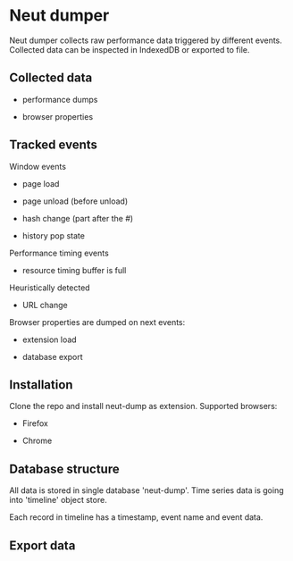 # Neut dumper

Neut dumper collects raw performance data triggered by different events. Collected
data can be inspected in IndexedDB or exported to file.

## Collected data

* performance dumps

* browser properties

## Tracked events

Window events

* page load

* page unload (before unload)

* hash change (part after the #)

* history pop state

Performance timing events

* resource timing buffer is full

Heuristically detected

* URL change

Browser properties are dumped on next events:

* extension load

* database export

## Installation

Clone the repo and install neut-dump as extension. Supported browsers:

* Firefox

* Chrome

## Database structure

All data is stored in single database 'neut-dump'. Time series data is going into
'timeline' object store.

Each record in timeline has a timestamp, event name and event data.

## Export data
